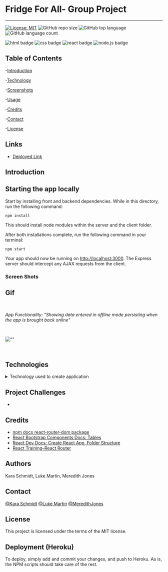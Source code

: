 # Fridge For All- Group Project
***

[![License: MIT](https://img.shields.io/badge/License-MIT-yellow.svg)](https://opensource.org/licenses/MIT)
![GitHub repo size](https://img.shields.io/github/repo-size/meredithajones/Employee_Directory?logo=github)
![GitHub top language](https://img.shields.io/github/languages/top/meredithajones/Employee_Directory?color=green&logo=github&logoColor=green)
![GitHub language count](https://img.shields.io/github/languages/count/meredithajones/Employee_Directory)


![html badge](https://img.shields.io/badge/html5%20-%23E34F26.svg?&style=for-the-badge&logo=html5&logoColor=white)
![css badge](https://img.shields.io/badge/css3%20-%231572B6.svg?&style=for-the-badge&logo=css3&logoColor=white)
![react badge](https://img.shields.io/badge/react%20-%2320232a.svg?&style=for-the-badge&logo=react&logoColor=%2361DAFB)
![node.js badge](https://img.shields.io/badge/node.js%20-%2343853D.svg?&style=for-the-badge&logo=node.js&logoColor=white)


## Table of Contents

-[Introduction](#Introduction)

-[Technology](#Technologies)

-[Screenshots](#Screenshots)
   
-[Usage](#Usage)

-[Credits](#Credits)

-[Contact](#Contact)

-[License](#License) 


## Links

* [Deployed Link]()

## Introduction
  


## Starting the app locally

Start by installing front and backend dependencies. While in this directory, run the following command:

```
npm install
```

This should install node modules within the server and the client folder.

After both installations complete, run the following command in your terminal:

```
npm start
```

Your app should now be running on <http://localhost:3000>. The Express server should intercept any AJAX requests from the client.


### Screen Shots
 ## Gif

<br>

 _App Functionality: "Showing data entered in offline mode persisting when the app is brought back online"_

<br>

![“"]()

<br>



## Technologies
<details>
<summary>Technology used to create application</summary>



* React

* CSS

* HTML

* NodeJS


* Font Awesome 

	

</details>


## Project Challenges
*  


## Credits

* [npm docs react-router-dom package](https://www.npmjs.com/package/react-router-dom)
* [React Bootstrap Components Docs: Tables](https://react-bootstrap.github.io/components/table/)
* [React Dev Docs: Create React App, Folder Structure](https://create-react-app.dev/docs/folder-structure/) 
* [React Training–React Router](https://reactrouter.com/web/guides/primary-components)


## Authors
 Kara Schmidt, Luke Martin, Meredith Jones

## Contact
[@Kara Schmidt](https://github.com/karajsch)
[@Luke Martin](https://github.com/LukeMartin-123)
[@MeredithJones](https://github.com/meredithajones)

## License 
This project is licensed under the terms of the MIT license.


## Deployment (Heroku)

To deploy, simply add and commit your changes, and push to Heroku. As is, the NPM scripts should take care of the rest.
